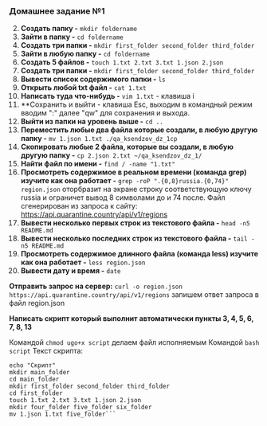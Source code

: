 ### Домашнее задание №1

2. **Создать папку -** `mkdir foldername`
3. **Зайти в папку -** `cd foldername`
4. **Создать три папки -** `mkdir first_folder second_folder third_folder`
5. **Зайти в любую папку -** `cd foldername`
6. **Создать 5 файлов -** `touch 1.txt 2.txt 3.txt 1.json 2.json`
7. **Создать три папки -** `mkdir first_folder second_folder third_folder`
8. **Вывести список содержимого папки -** `ls`
9. **Открыть любой txt файл -** `cat 1.txt`
10. **Написать туда что-нибудь -** `vim 1.txt` - клавиша i
11. **Сохранить и выйти - клавиша Esc, выходим в командный режим вводим
    ":" далее "qw" для сохранения и выхода.
12. **Выйти из папки на уровень выше -** `cd ..`
13. **Переместить любые два файла которые создали, в любую другую папку -** `mv 1.json 1.txt ./qa_ksendzov_dz_1cp` 
14. **Cкопировать любые 2 файла, которые вы создали, в любую другую папку -** `cp 2.json 2.txt ~/qa_ksendzov_dz_1/`
15. **Найти файл по имени -** `find / -name "1.txt"`
16. **Просмотреть содержимое в реальном времени (команда grep) изучите как она работает -** `grep -roP ".{0,8}russia.{0,74}" region.json`
оторбразит на экране строку соответствующую ключу russia и ограничет вывод 8 символами до и 74 после. Файл сгенерирован из запроса к сайту:
https://api.quarantine.country/api/v1/regions
17. **Вывести несколько первых строк из текстового файла -** `head -n5 README.md`
18. **Вывести несколько последних строк из текстового файла -** `tail -n5 README.md`
19. **Просмотреть содержимое длинного файла (команда less) изучите как она работает -** `less region.json`
20. **Вывести дату и время -** `date`

**Отправить запрос на сервер:** `curl -o region.json https://api.quarantine.country/api/v1/regions`
запишем ответ запроса в файл region.json

**Написать скрипт который выполнит автоматически пункты 3, 4, 5, 6, 7, 8, 13**

Командой `chmod ugo+x script` делаем файл исполняемым
Командой `bash script`
Текст скрипта:
```~#!/bin/bash
echo "Скрипт"
mkdir main_folder
cd main_folder
mkdir first_folder second_folder third_folder
cd first_folder
touch 1.txt 2.txt 3.txt 1.json 2.json
mkdir four_folder five_folder six_folder
mv 1.json 1.txt five_folder```





